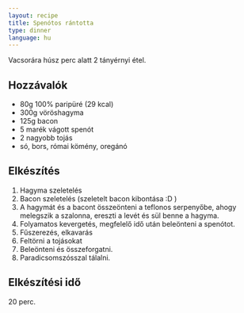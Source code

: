 ```yaml
---
layout: recipe
title: Spenótos rántotta
type: dinner
language: hu
---
```


Vacsorára húsz perc alatt 2 tányérnyi étel.

## Hozzávalók

* 80g 100% paripüré (29 kcal)
* 300g vöröshagyma
* 125g bacon
* 5 marék vágott spenót
* 2 nagyobb tojás
* só, bors, római kömény, oregánó

## Elkészítés

1. Hagyma szeletelés
1. Bacon szeletelés (szeletelt bacon kibontása :D )
1. A hagymát és a bacont összeönteni a teflonos serpenyőbe, ahogy melegszik a szalonna, ereszti a levét és sül benne a hagyma.
1. Folyamatos kevergetés, megfelelő idő után beleönteni a spenótot.
1. Fűszerezés, elkavarás
1. Feltörni a tojásokat
1. Beleönteni és összeforgatni.
1. Paradicsomszósszal tálalni.

## Elkészítési idő

20 perc.